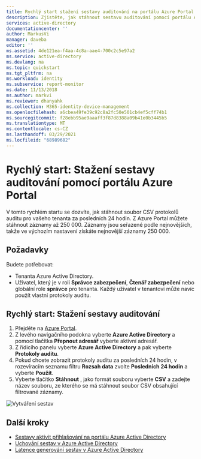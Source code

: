 ```yaml
---
title: Rychlý start stažení sestavy auditování na portálu Azure Portal| Microsoft Docs
description: Zjistěte, jak stáhnout sestavu auditování pomocí portálu Azure Portal
services: active-directory
documentationcenter: ''
author: MarkusVi
manager: daveba
editor: ''
ms.assetid: 4de121ea-f4aa-4c8a-aae4-700c2c5e97a2
ms.service: active-directory
ms.devlang: na
ms.topic: quickstart
ms.tgt_pltfrm: na
ms.workload: identity
ms.subservice: report-monitor
ms.date: 11/13/2018
ms.author: markvi
ms.reviewer: dhanyahk
ms.collection: M365-identity-device-management
ms.openlocfilehash: a6cbea49fe39c92c8a2fc50e501cb4ef5cff74b1
ms.sourcegitcommit: f28ebb95ae9aaaff3f87d8388a09b41e0b3445b5
ms.translationtype: MT
ms.contentlocale: cs-CZ
ms.lasthandoff: 03/29/2021
ms.locfileid: "68989682"
---
```

# <a name="quickstart-download-an-audit-report-using-the-azure-portal"></a>Rychlý start: Stažení sestavy auditování pomocí portálu Azure Portal

V tomto rychlém startu se dozvíte, jak stáhnout soubor CSV protokolů auditu pro vašeho tenanta za posledních 24 hodin. Z Azure Portal můžete stáhnout záznamy až 250 000. Záznamy jsou seřazené podle nejnovějších, takže ve výchozím nastavení získáte nejnovější záznamy 250 000. 

## <a name="prerequisites"></a>Požadavky

Budete potřebovat:

* Tenanta Azure Active Directory. 
* Uživatel, který je v roli **Správce zabezpečení**, **Čtenář zabezpečení** nebo globální role **správce** pro tenanta. Každý uživatel v tenantovi může navíc použít vlastní protokoly auditu.

## <a name="quickstart-download-an-audit-report"></a>Rychlý start: Stažení sestavy auditování

1. Přejděte na [Azure Portal](https://portal.azure.com).
2. Z levého navigačního podokna vyberte **Azure Active Directory** a pomocí tlačítka **Přepnout adresář** vyberte aktivní adresář.
3. Z řídicího panelu vyberte **Azure Active Directory** a pak vyberte **Protokoly auditu**. 
4. Pokud chcete zobrazit protokoly auditu za posledních 24 hodin, v rozevíracím seznamu filtru **Rozsah data** zvolte **Posledních 24 hodin** a vyberte **Použít**. 
5. Vyberte tlačítko **Stáhnout** , jako formát souboru vyberte **CSV** a zadejte název souboru, ze kterého se má stáhnout soubor CSV obsahující filtrované záznamy. 

![Vytváření sestav](./media/quickstart-download-audit-report/download-audit-logs.png)

## <a name="next-steps"></a>Další kroky

* [Sestavy aktivit přihlašování na portálu Azure Active Directory](concept-sign-ins.md)
* [Uchování sestav v Azure Active Directory](reference-reports-data-retention.md)
* [Latence generování sestav v Azure Active Directory](reference-reports-latencies.md)

